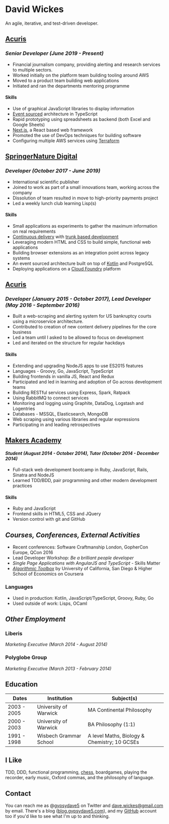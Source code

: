 # David Wickes

An agile, iterative, and test-driven developer.


## [Acuris](http://www.acuris.com/)


### *Senior Developer (June 2019 - Present)*

-   Financial journalism company, providing alerting and research services to multiple sectors.
-   Worked initially on the platform team building tooling around AWS
-   Moved to a product team building web applications
-   Initiated and ran the departments mentoring programme


#### Skills

-   Use of graphical JavaScript libraries to display information
-   [Event sourced](https://martinfowler.com/eaaDev/EventSourcing.html) architecture in TypeScript
-   Rapid prototyping using spreadsheets as backend (both Excel and Google Sheets)
-   [Next.js](https://nextjs.org/), a React based web framework
-   Promoted the use of DevOps techniques for building software
-   Configuring multiple AWS services using [Terraform](https://www.terraform.io/)


## [SpringerNature Digital](http://www.springernature.com)


### *Developer (October 2017 - June 2019)*

-   International scientific publisher
-   Joined to work as part of a small innovations team, working across the company
-   Dissolution of team resulted in move to high-priority payments project
-   Led a weekly lunch club learning Lisp(s)


#### Skills

-   Small applications as experiments to gather the maximum information on real requirements
-   [Continuous delivery](https://continuousdelivery.com/) with [trunk based development](https://trunkbaseddevelopment.com/)
-   Leveraging modern HTML and CSS to build simple, functional web applications
-   Building browser extensions as an integration point across legacy systems
-   An event sourced architecture built on top of [Kotlin](https://kotlinlang.org/) and PostgreSQL
-   Deploying applications on a [Cloud Foundry](https://www.cloudfoundry.org/) platform


## [Acuris](http://www.acuris.com/)


### *Developer (January 2015 - October 2017), Lead Developer (May 2016 - September 2016)*

-   Built a web-scraping and alerting system for US bankruptcy courts using a microservice architecture.
-   Contributed to creation of new content delivery pipelines for the core business
-   Led a team until I asked to be allowed to focus on development
-   Led and iterated on the structure for regular hackdays


#### Skills

-   Extending and upgrading NodeJS apps to use ES2015 features
-   Languages - Groovy, Go, JavaScript, TypeScript
-   Building frontends in vanilla JS, React and Redux
-   Participated and led in learning and adoption of Go across development teams
-   Building RESTful services using Express, Spark, Ratpack
-   Using RabbitMQ to connect services
-   Monitoring and logging using Graphite, DataDog, Logstash and Logentries
-   Databases - MSSQL, Elasticsearch, MongoDB
-   Web scraping using various libraries and regular expressions
-   Participating in and leading retrospectives


## [Makers Academy](http://www.makersacademy.com/)


#### *Student (August 2014 - October 2014), Tutor (October 2014 - December 2014)*

-   Full-stack web development bootcamp in Ruby, JavaScript, Rails, Sinatra and NodeJS
-   Learned TDD/BDD, pair programming and other modern development practices


#### Skills

-   Ruby and JavaScript
-   Frontend skills in HTML5, CSS and JQuery
-   Version control with git and GitHub


## *Courses, Conferences, External Activities*

-   Recent conferences: Software Craftmanship London, GopherCon Europe, QCon 2016
-   Lead Developer Workshop: *Be a brilliant people developer*
-   *Single Page Applications with AngularJS and TypeScript* - Skills Matter
-   [*Algorithmic Toolbox*](https://www.coursera.org/account/accomplishments/records/C58NGM7GQS84) by University of California, San Diego & Higher School of Economics on Coursera


### Languages

-   Used in production: Kotlin, JavaScript/TypeScript, Groovy, Ruby, Go
-   Used outside of work: Lisps, OCaml


## *Other Employment*


### Liberis

*Marketing Executive (March 2014 - August 2014)*


### Polyglobe Group

*Marketing Executive (March 2013 - February 2014)*


## Education

| Dates       | Institution            | Subject(s)                                   |
|----------- |---------------------- |-------------------------------------------- |
| 2003 - 2005 | University of Warwick  | MA Continental Philosophy                    |
| 2000 - 2003 | University of Warwick  | BA Philosophy (1:1)                          |
| 1991 - 1998 | Wisbech Grammar School | A level Maths, Biology & Chemistry; 10 GCSEs |


## I Like

TDD, DDD, functional programming, [chess](https://www.chess.com/member/gypsydave5), boardgames, playing the recorder, early music, Oxford commas, and the philosophy of language.


## Contact

You can reach me as @[gypsydave5](https://twitter.com/gypsydave5) on Twitter and [dave.wickes@gmail.com](mailto:dave@gypsydave5.com) by email. There's a blog ([blog.gypsydave5.com](http://blog.gypsydave5.com/)), and my [GitHub](https://github.com/gypsydave5) account too if you'd like to see what I'm up to and thinking.
